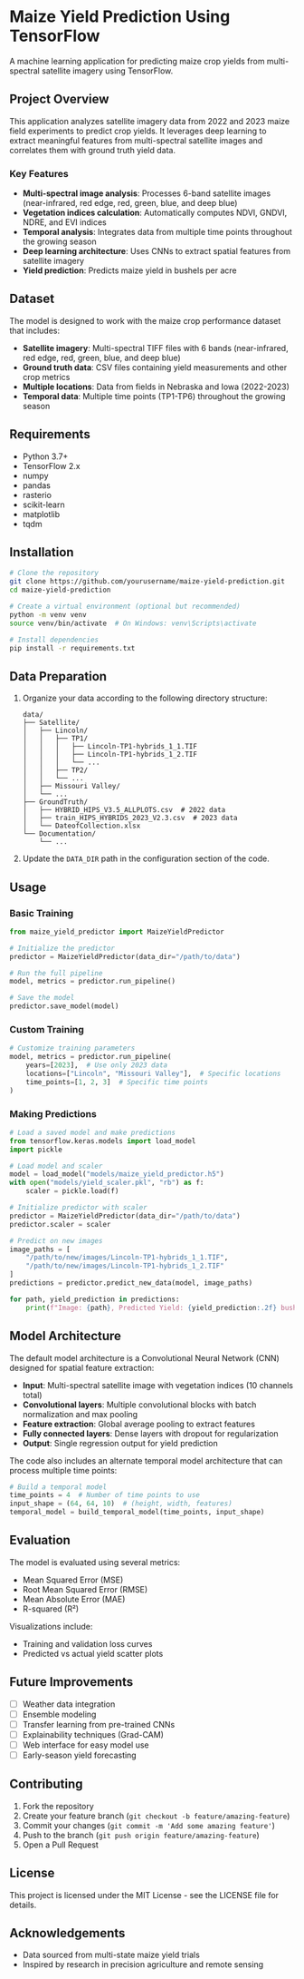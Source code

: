 # Maize Yield Prediction Using TensorFlow

A machine learning application for predicting maize crop yields from multi-spectral satellite imagery using TensorFlow.

## Project Overview

This application analyzes satellite imagery data from 2022 and 2023 maize field experiments to predict crop yields. It leverages deep learning to extract meaningful features from multi-spectral satellite images and correlates them with ground truth yield data.

### Key Features

- **Multi-spectral image analysis**: Processes 6-band satellite images (near-infrared, red edge, red, green, blue, and deep blue)
- **Vegetation indices calculation**: Automatically computes NDVI, GNDVI, NDRE, and EVI indices
- **Temporal analysis**: Integrates data from multiple time points throughout the growing season
- **Deep learning architecture**: Uses CNNs to extract spatial features from satellite imagery
- **Yield prediction**: Predicts maize yield in bushels per acre

## Dataset

The model is designed to work with the maize crop performance dataset that includes:

- **Satellite imagery**: Multi-spectral TIFF files with 6 bands (near-infrared, red edge, red, green, blue, and deep blue)
- **Ground truth data**: CSV files containing yield measurements and other crop metrics
- **Multiple locations**: Data from fields in Nebraska and Iowa (2022-2023)
- **Temporal data**: Multiple time points (TP1-TP6) throughout the growing season

## Requirements

- Python 3.7+
- TensorFlow 2.x
- numpy
- pandas
- rasterio
- scikit-learn
- matplotlib
- tqdm

## Installation

```bash
# Clone the repository
git clone https://github.com/yourusername/maize-yield-prediction.git
cd maize-yield-prediction

# Create a virtual environment (optional but recommended)
python -m venv venv
source venv/bin/activate  # On Windows: venv\Scripts\activate

# Install dependencies
pip install -r requirements.txt
```

## Data Preparation

1. Organize your data according to the following directory structure:
   ```
   data/
   ├── Satellite/
   │   ├── Lincoln/
   │   │   ├── TP1/
   │   │   │   ├── Lincoln-TP1-hybrids_1_1.TIF
   │   │   │   ├── Lincoln-TP1-hybrids_1_2.TIF
   │   │   │   └── ...
   │   │   ├── TP2/
   │   │   └── ...
   │   ├── Missouri Valley/
   │   └── ...
   ├── GroundTruth/
   │   ├── HYBRID_HIPS_V3.5_ALLPLOTS.csv  # 2022 data
   │   ├── train_HIPS_HYBRIDS_2023_V2.3.csv  # 2023 data
   │   └── DateofCollection.xlsx
   └── Documentation/
       └── ...
   ```

2. Update the `DATA_DIR` path in the configuration section of the code.

## Usage

### Basic Training

```python
from maize_yield_predictor import MaizeYieldPredictor

# Initialize the predictor
predictor = MaizeYieldPredictor(data_dir="/path/to/data")

# Run the full pipeline
model, metrics = predictor.run_pipeline()

# Save the model
predictor.save_model(model)
```

### Custom Training

```python
# Customize training parameters
model, metrics = predictor.run_pipeline(
    years=[2023],  # Use only 2023 data
    locations=["Lincoln", "Missouri Valley"],  # Specific locations
    time_points=[1, 2, 3]  # Specific time points
)
```

### Making Predictions

```python
# Load a saved model and make predictions
from tensorflow.keras.models import load_model
import pickle

# Load model and scaler
model = load_model("models/maize_yield_predictor.h5")
with open("models/yield_scaler.pkl", "rb") as f:
    scaler = pickle.load(f)

# Initialize predictor with scaler
predictor = MaizeYieldPredictor(data_dir="/path/to/data")
predictor.scaler = scaler

# Predict on new images
image_paths = [
    "/path/to/new/images/Lincoln-TP1-hybrids_1_1.TIF",
    "/path/to/new/images/Lincoln-TP1-hybrids_1_2.TIF"
]
predictions = predictor.predict_new_data(model, image_paths)

for path, yield_prediction in predictions:
    print(f"Image: {path}, Predicted Yield: {yield_prediction:.2f} bushels/acre")
```

## Model Architecture

The default model architecture is a Convolutional Neural Network (CNN) designed for spatial feature extraction:

- **Input**: Multi-spectral satellite image with vegetation indices (10 channels total)
- **Convolutional layers**: Multiple convolutional blocks with batch normalization and max pooling
- **Feature extraction**: Global average pooling to extract features
- **Fully connected layers**: Dense layers with dropout for regularization
- **Output**: Single regression output for yield prediction

The code also includes an alternate temporal model architecture that can process multiple time points:

```python
# Build a temporal model
time_points = 4  # Number of time points to use
input_shape = (64, 64, 10)  # (height, width, features)
temporal_model = build_temporal_model(time_points, input_shape)
```

## Evaluation

The model is evaluated using several metrics:
- Mean Squared Error (MSE)
- Root Mean Squared Error (RMSE)
- Mean Absolute Error (MAE)
- R-squared (R²)

Visualizations include:
- Training and validation loss curves
- Predicted vs actual yield scatter plots

## Future Improvements

- [ ] Weather data integration
- [ ] Ensemble modeling
- [ ] Transfer learning from pre-trained CNNs
- [ ] Explainability techniques (Grad-CAM)
- [ ] Web interface for easy model use
- [ ] Early-season yield forecasting

## Contributing

1. Fork the repository
2. Create your feature branch (`git checkout -b feature/amazing-feature`)
3. Commit your changes (`git commit -m 'Add some amazing feature'`)
4. Push to the branch (`git push origin feature/amazing-feature`)
5. Open a Pull Request

## License

This project is licensed under the MIT License - see the LICENSE file for details.

## Acknowledgements

- Data sourced from multi-state maize yield trials
- Inspired by research in precision agriculture and remote sensing

